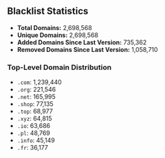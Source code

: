 ## Blacklist Statistics

- **Total Domains:** 2,698,568
- **Unique Domains:** 2,698,568
- **Added Domains Since Last Version:** 735,362
- **Removed Domains Since Last Version:** 1,058,710

### Top-Level Domain Distribution

-  `.com`: 1,239,440
-  `.org`: 221,546
-  `.net`: 165,995
-  `.shop`: 77,135
-  `.top`: 68,977
-  `.xyz`: 64,815
-  `.io`: 63,686
-  `.pl`: 48,769
-  `.info`: 45,149
-  `.fr`: 36,177
